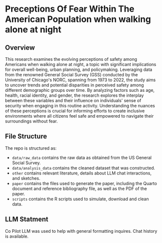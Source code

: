# Preceptions Of Fear Within The American Population when walking alone at night

## Overview

This research examines the evolving perceptions of safety among Americans when walking alone at night, a topic with significant implications for overall well-being, urban planning, and policymaking. Leveraging data from the renowned General Social Survey (GSS) conducted by the University of Chicago's NORC, spanning from 1973 to 2022, the study aims to uncover trends and potential disparities in perceived safety among different demographic groups over time. By analyzing factors such as age, health, racial identity, and gender, the research explores the interplay between these variables and their influence on individuals' sense of security when engaging in this routine activity. Understanding the nuances of these perceptions is crucial for informing efforts to create inclusive environments where all citizens feel safe and empowered to navigate their surroundings without fear.

## File Structure

The repo is structured as: 

-   `data/raw_data` contains the raw data as obtained from the  US General Social Survey.
-   `data/analysis_data` contains the cleaned dataset that was constructed.
-   `other` contains relevant literature, details about LLM chat interactions, and sketches.
-   `paper` contains the files used to generate the paper, including the Quarto document and reference bibliography file, as well as the PDF of the paper. 
-   `scripts` contains the R scripts used to simulate, download and clean data.


## LLM Statment

Co Pilot LLM was used to help with general formatting inquires. Chat history is available.


